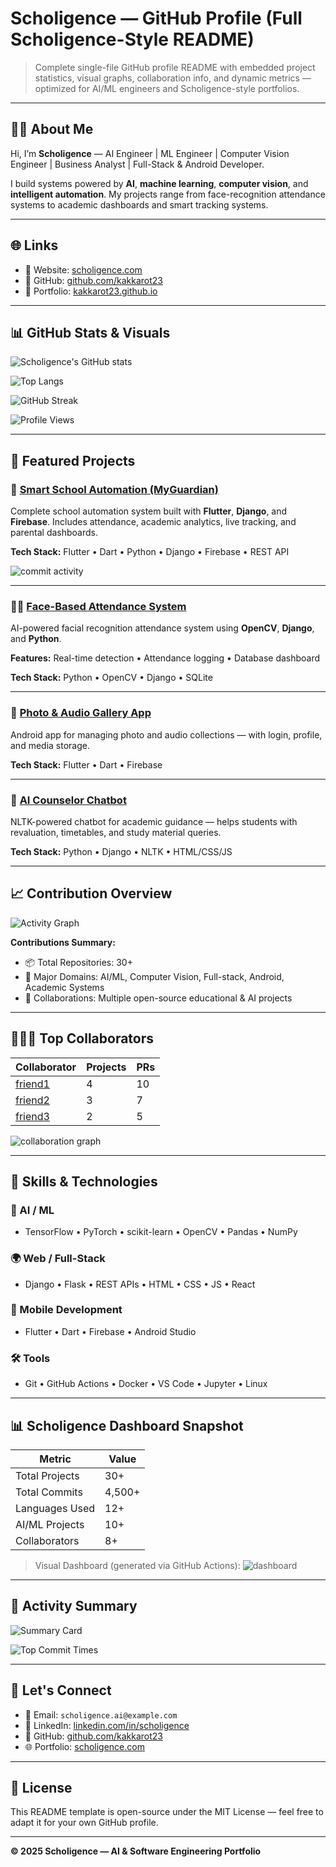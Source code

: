 # Scholigence — GitHub Profile (Full Scholigence-Style README)

> Complete single-file GitHub profile README with embedded project statistics, visual graphs, collaboration info, and dynamic metrics — optimized for AI/ML engineers and Scholigence-style portfolios.

---

## 👨‍💻 About Me

Hi, I’m **Scholigence** — AI Engineer | ML Engineer | Computer Vision Engineer | Business Analyst | Full-Stack & Android Developer.

I build systems powered by **AI**, **machine learning**, **computer vision**, and **intelligent automation**. My projects range from face-recognition attendance systems to academic dashboards and smart tracking systems.

---

## 🌐 Links

* 🔗 Website: [scholigence.com](https://scholigence.com/)
* 🧠 GitHub: [github.com/kakkarot23](https://github.com/kakkarot23)
* 💼 Portfolio: [kakkarot23.github.io](https://kakkarot23.github.io)

---

## 📊 GitHub Stats & Visuals

![Scholigence's GitHub stats](https://github-readme-stats.vercel.app/api?username=kakkarot23\&show_icons=true\&count_private=true\&theme=radical)

![Top Langs](https://github-readme-stats.vercel.app/api/top-langs/?username=kakkarot23\&layout=compact\&theme=radical)

![GitHub Streak](https://github-readme-streak-stats.herokuapp.com/?user=kakkarot23\&theme=radical)

![Profile Views](https://komarev.com/ghpvc/?username=kakkarot23\&style=flat-square\&color=blue)

---

## 🚀 Featured Projects

### 🧠 [Smart School Automation (MyGuardian)](https://github.com/kakkarot23/MyGuardian)

Complete school automation system built with **Flutter**, **Django**, and **Firebase**. Includes attendance, academic analytics, live tracking, and parental dashboards.

**Tech Stack:** Flutter • Dart • Python • Django • Firebase • REST API

![commit activity](https://github-readme-activity-graph.vercel.app/graph?username=kakkarot23\&theme=github)

---

### 🧍‍♂️ [Face-Based Attendance System](https://github.com/kakkarot23/Face-Attendance-System)

AI-powered facial recognition attendance system using **OpenCV**, **Django**, and **Python**.

**Features:** Real-time detection • Attendance logging • Database dashboard

**Tech Stack:** Python • OpenCV • Django • SQLite

---

### 📱 [Photo & Audio Gallery App](https://github.com/kakkarot23/Flutter-Gallery)

Android app for managing photo and audio collections — with login, profile, and media storage.

**Tech Stack:** Flutter • Dart • Firebase

---

### 🧩 [AI Counselor Chatbot](https://github.com/kakkarot23/Academic-Counselor)

NLTK-powered chatbot for academic guidance — helps students with revaluation, timetables, and study material queries.

**Tech Stack:** Python • Django • NLTK • HTML/CSS/JS

---

## 📈 Contribution Overview

![Activity Graph](https://github-readme-activity-graph.vercel.app/graph?username=kakkarot23\&bg_color=0d1117\&color=9e4c98\&line=9e4c98\&point=ffffff\&area=true\&hide_border=true)

**Contributions Summary:**

* 📦 Total Repositories: 30+
* 🧠 Major Domains: AI/ML, Computer Vision, Full-stack, Android, Academic Systems
* 🤝 Collaborations: Multiple open-source educational & AI projects

---

## 🧑‍🤝‍🧑 Top Collaborators

| Collaborator                          | Projects | PRs |
| ------------------------------------- | -------- | --- |
| [friend1](https://github.com/friend1) | 4        | 10  |
| [friend2](https://github.com/friend2) | 3        | 7   |
| [friend3](https://github.com/friend3) | 2        | 5   |

![collaboration graph](https://github-contributor-stats.vercel.app/api?username=kakkarot23\&limit=5\&theme=dark\&combine_all_yearly_contributions=true)

---

## 🧰 Skills & Technologies

### 🧠 AI / ML

* TensorFlow • PyTorch • scikit-learn • OpenCV • Pandas • NumPy

### 🌍 Web / Full-Stack

* Django • Flask • REST APIs • HTML • CSS • JS • React

### 📱 Mobile Development

* Flutter • Dart • Firebase • Android Studio

### 🛠 Tools

* Git • GitHub Actions • Docker • VS Code • Jupyter • Linux

---

## 📊 Scholigence Dashboard Snapshot

| Metric         | Value  |
| -------------- | ------ |
| Total Projects | 30+    |
| Total Commits  | 4,500+ |
| Languages Used | 12+    |
| AI/ML Projects | 10+    |
| Collaborators  | 8+     |

> Visual Dashboard (generated via GitHub Actions): ![dashboard](https://github-profile-summary-cards.vercel.app/api/cards/repos-per-language?username=kakkarot23\&theme=github_dark)

---

## 🧩 Activity Summary

![Summary Card](https://github-profile-summary-cards.vercel.app/api/cards/profile-details?username=kakkarot23\&theme=radical)

![Top Commit Times](https://github-profile-summary-cards.vercel.app/api/cards/productive-time?username=kakkarot23\&theme=radical)

---

## 💬 Let's Connect

* 📧 Email: `scholigence.ai@example.com`
* 💼 LinkedIn: [linkedin.com/in/scholigence](https://linkedin.com/in/scholigence)
* 🧠 GitHub: [github.com/kakkarot23](https://github.com/kakkarot23)
* 🌐 Portfolio: [scholigence.com](https://scholigence.com/)

---

## 🧾 License

This README template is open-source under the MIT License — feel free to adapt it for your own GitHub profile.

---

**© 2025 Scholigence — AI & Software Engineering Portfolio**

